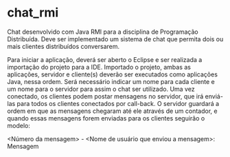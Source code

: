 # chat_rmi
Chat desenvolvido com Java RMI para a disciplina de Programação Distribuída. Deve ser implementado um sistema de chat que permita dois ou mais clientes distribuídos conversarem. 

Para iniciar a aplicação, deverá ser aberto o Eclipse e ser realizada a importação do projeto para a IDE. Importado o projeto, ambas as aplicações, servidor e cliente(s) deverão ser executados como aplicações Java, nessa ordem. Será necessário indicar um nome para cada cliente e um nome para o servidor para assim o chat ser utilizado. Uma vez conectado, os clientes podem postar mensagens no servidor, que irá enviá-las para todos os clientes conectados por call-back. O servidor guardará a ordem em que as mensagens chegaram até ele através de um contador, e quando essas mensagens forem enviadas para os clientes seguirão o modelo: 

<Número da mensagem> - <Nome de usuário que enviou a mensagem>: Mensagem
